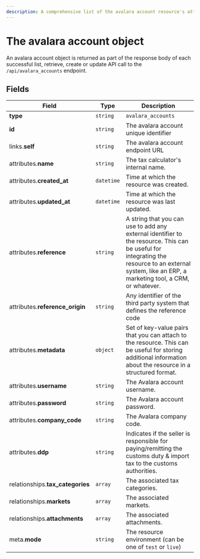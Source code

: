```yaml
---
description: A comprehensive list of the avalara account resource's attributes and relationships.
---
```


# The avalara account object

An avalara account object is returned as part of the response body of each successful list, retrieve, create or update API call to the `/api/avalara_accounts` endpoint.

## Fields

| Field          | Type     | Description                                  |
| -------------- | -------- | -------------------------------------------- |
| **type**       | `string` | `avalara_accounts`                        |
| **id**         | `string` | The avalara account unique identifier  |
| links.**self** | `string` | The avalara account endpoint URL       |
| attributes.**name** | `string` | The tax calculator's internal name. |
| attributes.**created_at** | `datetime` | Time at which the resource was created. |
| attributes.**updated_at** | `datetime` | Time at which the resource was last updated. |
| attributes.**reference** | `string` | A string that you can use to add any external identifier to the resource. This can be useful for integrating the resource to an external system, like an ERP, a marketing tool, a CRM, or whatever. |
| attributes.**reference_origin** | `string` | Any identifier of the third party system that defines the reference code |
| attributes.**metadata** | `object` | Set of key-value pairs that you can attach to the resource. This can be useful for storing additional information about the resource in a structured format. |
| attributes.**username** | `string` | The Avalara account username. |
| attributes.**password** | `string` | The Avalara account password. |
| attributes.**company_code** | `string` | The Avalara company code. |
| attributes.**ddp** | `string` | Indicates if the seller is responsible for paying/remitting the customs duty & import tax to the customs authorities. |
| relationships.**tax_categories** | `array` | The associated tax categories. |
| relationships.**markets** | `array` | The associated markets. |
| relationships.**attachments** | `array` | The associated attachments. |
| meta.**mode** | `string` | The resource environment \(can be one of `test` or `live`\) |

